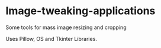 # Image-tweaking-applications
Some tools for mass image resizing and cropping

Uses Pillow, OS and Tkinter Libraries.
